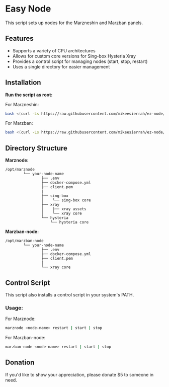 # Easy Node

This script sets up nodes for the Marzneshin and Marzban panels.

## Features

- Supports a variety of CPU architectures
- Allows for custom core versions for Sing-box Hysteria Xray
- Provides a control script for managing nodes (start, stop, restart)
- Uses a single directory for easier management

## Installation

**Run the script as root:**

For Marzneshin:
```bash
bash <(curl -Ls https://raw.githubusercontent.com/mikeesierrah/ez-node/main/marznode.sh)
```

For Marzban:
```bash
bash <(curl -Ls https://raw.githubusercontent.com/mikeesierrah/ez-node/main/marzban-node.sh)
```

## Directory Structure

**Marznode:**
```
/opt/marznode
        └── your-node-name
                ├── .env
                ├── docker-compose.yml
                ├── client.pem
                |
                ├── sing-box
                │    └── sing-box core
                ├── xray
                │    ├── xray assets
                │    └── xray core
                └── hysteria
                    └── hysteria core
```

**Marzban-node:**
```
/opt/marzban-node
        └── your-node-name
                ├── .env
                ├── docker-compose.yml
                ├── client.pem
                |
                └── xray core
```

## Control Script

This script also installs a control script in your system's PATH.

### Usage:

For Marznode:
```bash
marznode <node-name> restart | start | stop
```

For Marzban-node:
```bash
marzban-node <node-name> restart | start | stop
```
## Donation

If you'd like to show your appreciation, please donate $5 to someone in need.